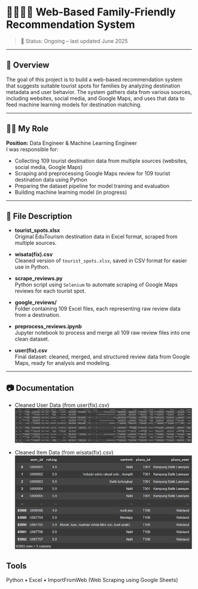 # 👨‍👩‍👧‍👦 Web-Based Family-Friendly Recommendation System

> 🚧 Status: Ongoing – last updated June 2025

---

## 🧾 Overview

The goal of this project is to build a web-based recommendation system that suggests suitable tourist spots for families by analyzing destination metadata and user behavior.  The system gathers data from various sources, including websites, social media, and Google Maps, and uses that data to feed machine learning models for destination matching.

---

## 👩‍💻 My Role

**Position:** Data Engineer & Machine Learning Engineer  
I was responsible for:
- Collecting 109 tourist destination data from multiple sources (websites, social media, Google Maps)
- Scraping and preprocessing Google Maps review for 109 tourist destination data using Python
- Preparing the dataset pipeline for model training and evaluation
- Building machine learning model (in progress)

---

## 📁 File Description

- **tourist_spots.xlsx**  
  Original EduTourism destination data in Excel format, scraped from multiple sources.

- **wisata(fix).csv**  
  Cleaned version of `tourist_spots.xlsx`, saved in CSV format for easier use in Python.

- **scrape_reviews.py**  
  Python script using `Selenium` to automate scraping of Google Maps reviews for each tourist spot.

- **google_reviews/**  
  Folder containing 109 Excel files, each representing raw review data from a destination.

- **preprocess_reviews.ipynb**  
  Jupyter notebook to process and merge all 109 raw review files into one clean dataset.

- **user(fix).csv**  
  Final dataset: cleaned, merged, and structured review data from Google Maps, ready for analysis and modeling.

---

## 📷 Documentation

- Cleaned User Data (from user(fix).csv)
![User Data](./documentation/cleaned_place_screenshot.png) 

- Cleaned Item Data (from wisata(fix).csv)
![Item Data](./documentation/cleaned_user_screenshot.png)


## Tools
Python ▪️ Excel ▪️ ImportFromWeb (Web Scraping using Google Sheets)


